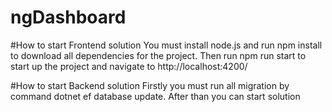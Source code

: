 # ngDashboard

#How to start Frontend solution
You must install node.js and run npm install to download all dependencies for the project.
Then run npm run start to start up the project and navigate to http://localhost:4200/

#How to start Backend solution
Firstly you must run all migration by command dotnet ef database update.
After than you can start solution

